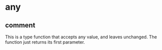 # any
## comment

This is a type function that accepts any value, and leaves unchanged.
The function just returns its first parameter.
